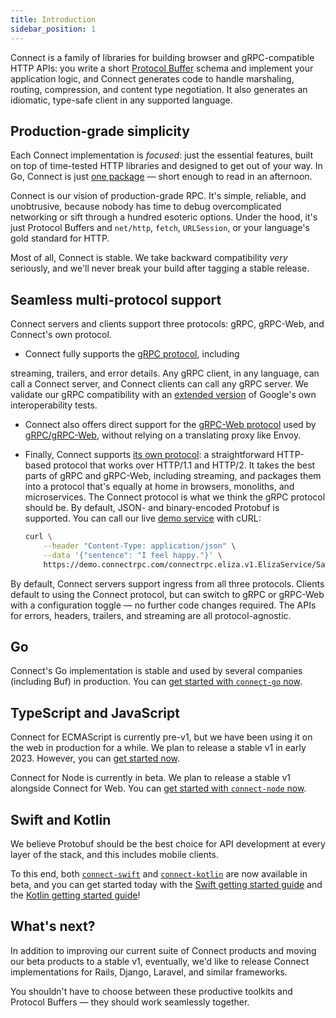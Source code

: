 ```yaml
---
title: Introduction
sidebar_position: 1
---
```


Connect is a family of libraries for building browser and gRPC-compatible HTTP
APIs: you write a short [Protocol Buffer][protobuf] schema and implement your
application logic, and Connect generates code to handle marshaling, routing,
compression, and content type negotiation. It also generates an idiomatic,
type-safe client in any supported language.

## Production-grade simplicity

Each Connect implementation is _focused_: just the essential features,
built on top of time-tested HTTP libraries and designed to get out of your way.
In Go, Connect is just [one package][connect-go] &mdash; short enough to read
in an afternoon.

Connect is our vision of production-grade RPC. It's simple, reliable, and
unobtrusive, because nobody has time to debug overcomplicated networking or
sift through a hundred esoteric options. Under the hood, it's just Protocol
Buffers and `net/http`, `fetch`, `URLSession`, or your language's gold standard
for HTTP.

Most of all, Connect is stable. We take backward compatibility _very_
seriously, and we'll never break your build after tagging a stable release.

## Seamless multi-protocol support

Connect servers and clients support three protocols: gRPC, gRPC-Web, and
Connect's own protocol.

<!-- vale off -->
- Connect fully supports the [gRPC protocol][grpc-protocol], including
<!-- vale on -->
  streaming, trailers, and error details. Any gRPC client, in any language, can
  call a Connect server, and Connect clients can call any gRPC server. We
  validate our gRPC compatibility with an [extended version][connect-conformance]
  of Google's own interoperability tests.
- Connect also offers direct support for the [gRPC-Web
  protocol][grpcweb-protocol] used by [gRPC/gRPC-Web][grpcweb], without relying
  on a translating proxy like Envoy.
- Finally, Connect supports [its own protocol][connect-protocol]: a
  straightforward HTTP-based protocol that works over HTTP/1.1 and HTTP/2. It
  takes the best parts of gRPC and gRPC-Web, including streaming,
  and packages them into a protocol that's equally at home in browsers, monoliths, and
  microservices. The Connect protocol is what we think the gRPC protocol should
  be. By default, JSON- and binary-encoded Protobuf is supported. You can
  call our live [demo service][demo] with cURL:

  ```bash
  curl \
      --header "Content-Type: application/json" \
      --data '{"sentence": "I feel happy."}' \
      https://demo.connectrpc.com/connectrpc.eliza.v1.ElizaService/Say
  ```

By default, Connect servers support ingress from all three protocols. Clients
default to using the Connect protocol, but can switch to gRPC or gRPC-Web with
a configuration toggle &mdash; no further code changes required. The APIs for
errors, headers, trailers, and streaming are all protocol-agnostic.

## Go

Connect's Go implementation is stable and used by several companies (including
Buf) in production. You can [get started with `connect-go`
now][go-getting-started].

## TypeScript and JavaScript

Connect for ECMAScript is currently pre-v1, but we have been using it on the web
in production for a while. We plan to release a stable v1 in early 2023. However,
you can [get started now][web-getting-started].

Connect for Node is currently in beta. We plan to release a stable v1
alongside Connect for Web. You can [get started with `connect-node` now][node-getting-started].

## Swift and Kotlin

We believe Protobuf should be the best choice for API development
at every layer of the stack, and this includes mobile clients.

To this end, both [`connect-swift`][connect-swift] and [`connect-kotlin`][connect-kotlin] are now available in beta,
and you can get started today with the [Swift getting started guide][swift-getting-started] and
the [Kotlin getting started guide][kotlin-getting-started]!

## What's next?

In addition to improving our current suite of Connect products and moving
our beta products to a stable v1, eventually, we'd like to release Connect
implementations for Rails, Django, Laravel, and similar frameworks.

You shouldn't have to choose between these productive toolkits and
Protocol Buffers &mdash; they should work seamlessly together.

[connect-conformance]: https://github.com/connectrpc/conformance
[connect-go]: https://github.com/connectrpc/connect-go
[connect-kotlin]: https://github.com/bufbuild/connect-kotlin
[connect-swift]: https://github.com/bufbuild/connect-swift
[swift-launch-blog-post]: https://buf.build/blog/announcing-connect-swift
[connect-protocol]: /docs/protocol
[demo]: https://github.com/bufbuild/examples-go
[go-getting-started]: /docs/go/getting-started
[kotlin-getting-started]: /docs/kotlin/getting-started
[swift-getting-started]: /docs/swift/getting-started
[web-getting-started]: /docs/web/getting-started
[node-getting-started]: /docs/node/getting-started
[grpcweb]: https://github.com/grpc/grpc-web
[grpcweb-protocol]: https://github.com/grpc/grpc/blob/master/doc/PROTOCOL-WEB.md
[grpc-protocol]: https://github.com/grpc/grpc/blob/master/doc/PROTOCOL-HTTP2.md
[launch-blog-post]: https://buf.build/blog/connect-a-better-grpc
[web-launch-blog-post]: https://buf.build/blog/connect-web-protobuf-grpc-in-the-browser
[node-launch-blog-post]: https://buf.build/blog/connect-node-preview
[protobuf]: https://developers.google.com/protocol-buffers
